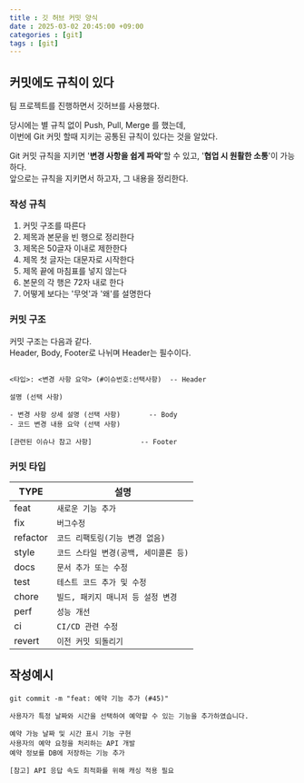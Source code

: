 ```yaml
---
title : 깃 허브 커밋 양식
date : 2025-03-02 20:45:00 +09:00
categories : [git]
tags : [git]
---
```


## 커밋에도 규칙이 있다

팀 프로젝트를 진행하면서 깃허브를 사용했다.<br>

당시에는 별 규칙 없이 Push, Pull, Merge 를 했는데,<br>
이번에 Git 커밋 할때 지키는 공통된 규칙이 있다는 것을 알았다.

Git 커밋 규칙을 지키면 '**변경 사항을 쉽게 파악**'할 수 있고, '**협업 시 원활한 소통**'이 가능하다.<br>
앞으로는 규칙을 지키면서 하고자, 그 내용을 정리한다.

### 작성 규칙
1. 커밋 구조를 따른다<br>
2. 제목과 본문을 빈 행으로 정리한다<br>
3. 제목은 50글자 이내로 제한한다<br>
4. 제목 첫 글자는 대문자로 시작한다<br>
5. 제목 끝에 마침표를 넣지 않는다<br>
6. 본문의 각 행은 72자 내로 한다<br>
7. 어떻게 보다는 '무엇'과 '왜'를 설명한다<br>

### 커밋 구조 
커밋 구조는 다음과 같다.<br>
Header, Body, Footer로 나뉘며 Header는 필수이다.

```

<타입>: <변경 사항 요약> (#이슈번호:선택사항)  -- Header

설명 (선택 사항)                     
                                     
- 변경 사항 상세 설명 (선택 사항)       -- Body
- 코드 변경 내용 요약 (선택 사항)     
                                    
[관련된 이슈나 참고 사항]            -- Footer
```

### 커밋 타입

| TYPE     | 설명                      |
|----------|-------------------------|
| feat     | `새로운 기능 추가`             |
| fix      | `버그수정`                  |
| refactor | `코드 리팩토링(기능 변경 없음)`     |
| style    | `코드 스타일 변경(공백, 세미콜론 등)` |
| docs     | `문서 추가 또는 수정`           |
| test     | `테스트 코드 추가 및 수정`        |
| chore    | `빌드, 패키지 매니저 등 설정 변경`   |
| perf     | `성능 개선`                 |
| ci       | `CI/CD 관련 수정`           |
| revert   | `이전 커밋 되돌리기`            |


## 작성예시

```
git commit -m "feat: 예약 기능 추가 (#45)"

사용자가 특정 날짜와 시간을 선택하여 예약할 수 있는 기능을 추가하였습니다.

예약 가능 날짜 및 시간 표시 기능 구현
사용자의 예약 요청을 처리하는 API 개발
예약 정보를 DB에 저장하는 기능 추가

[참고] API 응답 속도 최적화를 위해 캐싱 적용 필요
```
